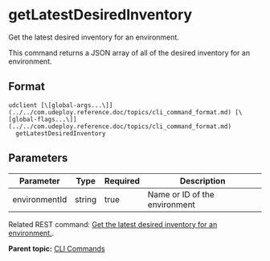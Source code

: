 # getLatestDesiredInventory

Get the latest desired inventory for an environment.

This command returns a JSON array of all of the desired inventory for an environment.

## Format

```
udclient [\[global-args...\]](../../com.udeploy.reference.doc/topics/cli_command_format.md) [\[global-flags...\]](../../com.udeploy.reference.doc/topics/cli_command_format.md)
  getLatestDesiredInventory
```

## Parameters

|Parameter|Type|Required|Description|
|---------|----|--------|-----------|
|environmentId|string|true|Name or ID of the environment|

Related REST command: [Get the latest desired inventory for an environment.](rest_cli_envid_latestdesiredinventory__get.md).

**Parent topic:** [CLI Commands](../../com.udeploy.reference.doc/topics/cli_commands.md)

